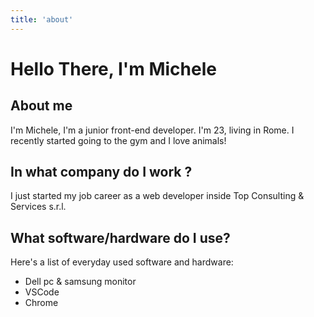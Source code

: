 ```yaml
---
title: 'about'
--- 
```

# Hello There, I'm Michele
## About me
I'm Michele, I'm a junior front-end developer. I'm 23, living in Rome. I recently started going to the gym and I love animals!
## In what company do I work ?
I just started my job career as a web developer inside Top Consulting & Services s.r.l.
## What software/hardware do I use?
Here's a list of everyday used software and hardware:
- Dell pc & samsung monitor
- VSCode
- Chrome